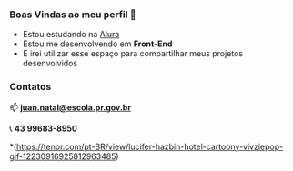 ### Boas Vindas ao meu perfil 🍃

- Estou estudando na [Alura](https://www.alura.com.br)
- Estou me desenvolvendo em **Front-End**
- E irei utilizar esse espaço para compartilhar meus projetos desenvolvidos

 ### Contatos
📫 **juan.natal@escola.pr.gov.br**

📞 **43 99683-8950**

*[](!image)(https://tenor.com/pt-BR/view/lucifer-hazbin-hotel-cartoony-vivziepop-gif-12230916925812963485)
